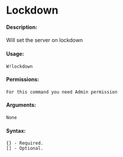 # Lockdown

#### Description:

Will set the server on lockdown

#### Usage:

```
W!lockdown 
```

#### Permissions:

```
For this command you need Admin permission
```

#### Arguments:

```
None
```

#### Syntax:

```
{} - Required.
[] - Optional.
```
